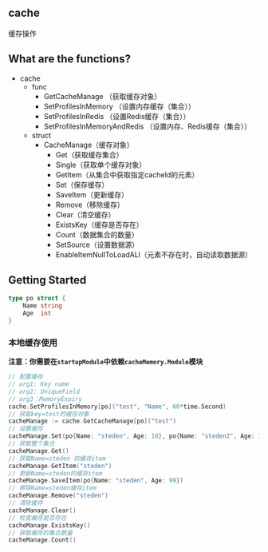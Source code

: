 ## cache
缓存操作

## What are the functions?
* cache
  * func
      * GetCacheManage （获取缓存对象）
      * SetProfilesInMemory （设置内存缓存（集合））
      * SetProfilesInRedis （设置Redis缓存（集合））
      * SetProfilesInMemoryAndRedis （设置内存、Redis缓存（集合））
  * struct
    * CacheManage（缓存对象）
      * Get（获取缓存集合）
      * Single（获取单个缓存对象）
      * GetItem（从集合中获取指定cacheId的元素）
      * Set（保存缓存）
      * SaveItem（更新缓存）
      * Remove（移除缓存）
      * Clear（清空缓存）
      * ExistsKey（缓存是否存在）
      * Count（数据集合的数量）
      * SetSource（设置数据源）
      * EnableItemNullToLoadALl（元素不存在时，自动读取数据源）

## Getting Started
```go
type po struct {
    Name string
    Age  int
}
```

### 本地缓存使用
**注意：你需要在`startupModule`中依赖`cacheMemory.Module`模块**
```go
// 配置缓存
// arg1: Key name
// arg2: UniqueField
// arg3：MemoryExpiry
cache.SetProfilesInMemory[po]("test", "Name", 60*time.Second)
// 获取key=test的缓存对象
cacheManage := cache.GetCacheManage[po]("test")
// 设置缓存
cacheManage.Set(po{Name: "steden", Age: 18}, po{Name: "steden2", Age: 19})
// 获取整个集合
cacheManage.Get()
// 获取Name=steden 的缓存item
cacheManage.GetItem("steden")
// 更新Name=steden的缓存item
cacheManage.SaveItem(po{Name: "steden", Age: 99})
// 移除Name=steden缓存item
cacheManage.Remove("steden")
// 清除缓存
cacheManage.Clear()
// 检查缓存是否存在
cacheManage.ExistsKey()
// 获取缓存的集合数量
cacheManage.Count()
```
